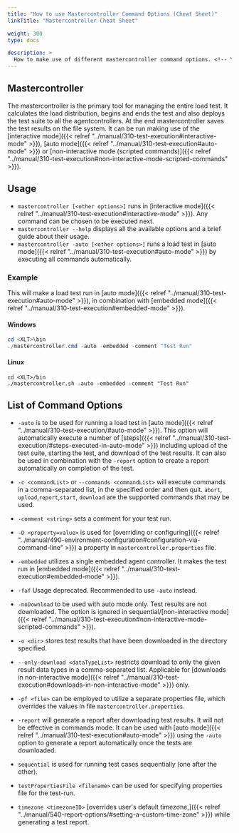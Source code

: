 ```yaml
---
title: "How to use Mastercontroller Command Options (Cheat Sheet)"
linkTitle: "Mastercontroller Cheat Sheet"

weight: 300
type: docs

description: >
  How to make use of different mastercontroller command options. <!-- You will find the usage instructions and a list of available commands below. -->
---
```

## Mastercontroller 
The mastercontroller is the primary tool for managing the entire load test. It calculates the load distribution, begins and ends the test and also deploys the test suite to all the agentcontrollers. At the end mastercontroller saves the test results on the file system. It can be run making use of the [interactive mode]({{< relref "../manual/310-test-execution#interactive-mode" >}}), [auto mode]({{< relref "../manual/310-test-execution#auto-mode" >}}) or [non-interactive mode (scripted commands)]({{< relref "../manual/310-test-execution#non-interactive-mode-scripted-commands" >}}).

## Usage

- `mastercontroller [<other options>]` runs in [interactive mode]({{< relref "../manual/310-test-execution#interactive-mode" >}}). Any command can be chosen to be executed next.
- `mastercontroller --help` displays all the available options and a brief guide about their usage.
- `mastercontroller -auto [<other options>]` runs a load test in [auto mode]({{< relref "../manual/310-test-execution#auto-mode" >}}) by executing all commands automatically.

### Example

 This will make a load test run in [auto mode]({{< relref "../manual/310-test-execution#auto-mode" >}}), in combination with [embedded mode]({{< relref "../manual/310-test-execution#embedded-mode" >}}).
#### Windows
```powershell 
cd <XLT>\bin
./mastercontroller.cmd -auto -embedded -comment "Test Run" 
```
#### Linux
```shell 
cd <XLT>/bin
./mastercontroller.sh -auto -embedded -comment "Test Run" 
```

## List of Command Options
- `-auto` is to be used for running a load test in [auto mode]({{< relref "../manual/310-test-execution/#auto-mode" >}}). This option will automatically execute a number of [steps]({{< relref "../manual/310-test-execution/#steps-executed-in-auto-mode" >}}) including upload of the test suite, starting the test, and download of the test results. It can also be used in combination with the `-report` option to create a report automatically on completion of the test.  

- `-c <commandList>` or `--commands <commandList>` will execute commands in a comma-separated list, in the specified order and then quit. `abort`, `upload`,`report`,`start`, `download` are the supported commands that may be used.

- `-comment <string>` sets a comment for your test run. 

- `-D <property=value>` is used for [overriding or configuring]({{< relref "../manual/490-environment-configuration#configuration-via-command-line" >}}) a property in `mastercontroller.properties` file.

- `-embedded` utilizes a single embedded agent controller. It makes the test run in [embedded mode]({{< relref "../manual/310-test-execution#embedded-mode" >}}).

- `-faf` Usage deprecated. Recommended to use `-auto` instead.

- `-noDownload` to be used with auto mode only. Test results are not downloaded. The option is ignored in sequential/[non-interactive mode]({{< relref "../manual/310-test-execution#non-interactive-mode-scripted-commands" >}}).

- `-o <dir>`  stores test results that have been downloaded in the directory specified. 

- `--only-download <dataTypeList>` restricts download to only the given result data types in a comma-separated list. Applicable for [downloads in non-interactive mode]({{< relref "../manual/310-test-execution#downloads-in-non-interactive-mode" >}}) only. 

- `-pf <file>` can be employed to utilize a separate properties file, which overrides the values in file `mastercontroller.properties`.

- `-report` will generate a report after downloading test results. It will not be effective in commands mode. It can be used with [auto mode]({{< relref "../manual/310-test-execution#auto-mode" >}}) using the `-auto` option to generate a report automatically once the tests are downloaded.

- `sequential` is used for running test cases sequentially (one after the other).

- `testPropertiesFile <filename>` can be used for specifying properties file for the test-run.  

- `timezone <timezoneID>` [overrides user's default timezone,]({{< relref "../manual/540-report-options/#setting-a-custom-time-zone" >}}) while generating a test report.
